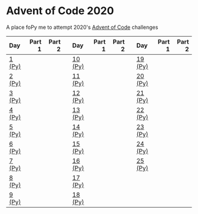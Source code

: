 # Advent of Code 2020
A place foPy me to attempt 2020's [Advent of Code](https://adventofcode.com/2020/) challenges

| Day                                   | Part 1 | Part 2 |   | Day                                      | Part 1 | Part 2 |   | Day                          | Part 1 | Part 2 |
|:--------------------------------------|-------:|-------:|---|:-----------------------------------------|-------:|-------:|---|:-----------------------------|-------:|-------:|
| [1 (Py)](/solutions/day-01/day-01.Py) |        |        |   | [10 (Py)](/solutions/day-10/day-10.Py)   |        |        |   | [19 (Py)](/day-19/day-19.Py) |        |        |
| [2 (Py)](/solutions/day-02/day-02.Py) |        |        |   | [11 (Py)](/solutions/day-11/day-11.Py)   |        |        |   | [20 (Py)](/day-20/day-20.Py) |        |        |
| [3 (Py)](/solutions/day-03/day-03.Py) |        |        |   | [12 (Py)](/solutions/day-12/day-12.Py)   |        |        |   | [21 (Py)](/day-21/day-21.Py) |        |        |
| [4 (Py)](/solutions/day-04/day-04.Py) |        |        |   | [13 (Py)](/solutions/day-13/day-13.Py)   |        |        |   | [22 (Py)](/day-22/day-22.Py) |        |        |
| [5 (Py)](/solutions/day-05/day-05.Py) |        |        |   | [14 (Py)](/solutions/day-14/day-14.Py)   |        |        |   | [23 (Py)](/day-23/day-23.Py) |        |        |
| [6 (Py)](/solutions/day-06/day-06.Py) |        |        |   | [15 (Py)](/solutions/day-15/day-15.py)   |        |        |   | [24 (Py)](/day-24/day-24.Py) |        |        |
| [7 (Py)](/solutions/day-07/day-07.Py) |        |        |   | [16 (Py)](/solutions/day-16/day-16.Py)   |        |        |   | [25 (Py)](/day-25/day-25.Py) |        |        |
| [8 (Py)](/solutions/day-08/day-08.Py) |        |        |   | [17 (Py)](/solutions/day-17/day-17.Py)   |        |        |   |                              |        |        |
| [9 (Py)](/solutions/day-09/day-09.Py) |        |        |   | [18 (Py)](/solutions/day-18/day-18.Py)   |        |        |   |                              |        |        |
